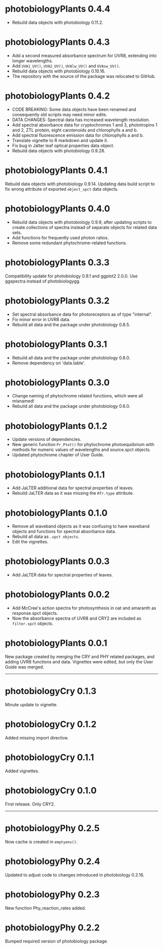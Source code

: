 photobiologyPlants 0.4.4
========================

* Rebuild data objects with photobiology 0.11.2.

photobiologyPlants 0.4.3
========================

* Add a second measured absorbance spectrum for UVR8, extending into longer
  wavelengths.
* Add `UVA1_UV()`, `UVA2_UV()`, `UVAlw_UV()` and `UVAsw_UV()`.
* Rebuild data objects with photobiology 0.10.16.
* The repository with the source of the package was relocated to GitHub.

photobiologyPlants 0.4.2
========================

* CODE BREAKING: Some data objects have been renamed and consequently old
  scripts may need minor edits.
* DATA CHANGES: Spectral data has increased wavelength resolution.
* Add spectral absorbance data for cryptochromes 1 and 3, phototropins 1
  and 2, ZTL protein, eight carotenoids and chlorophylls a and b.
* Add spectral fluorescence emission data for chlorophylls a and b.
* Translate vignette to R markdown and update it.
* Fix bug in Jalter leaf optical properties data object.
* Rebuild data objects with photobiology 0.9.28.

photobiologyPlants 0.4.1
========================

Rebuild data objects with photobiology 0.9.14. Updating data build script to
fix wrong attribute of exported `object_spct` data objects.

photobiologyPlants 0.4.0
========================

* Rebuild data objects with photobiology 0.9.9, after updating scripts to create
collections of spectra instead of separate objects for related data sets.
* Add functions for frequently used photon ratios.
* Remove some redundant phytochrome-related functions.

photobiologyPlants 0.3.3
========================

Compatibility update for photobiology 0.9.1 and ggplot2 2.0.0. Use ggspectra
instead of photobiologygg.

photobiologyPlants 0.3.2
========================

* Set spectral absorbance data for photoreceptors as of type "internal".
* Fix minor error in UVR8 data.
* Rebuild all data and the package under photobiology 0.8.5.

photobiologyPlants 0.3.1
========================

* Rebuild all data and the package under photobiology 0.8.0.
* Remove dependency on 'data.table'.

photobiologyPlants 0.3.0
========================

* Change naming of phytochrome related functions, which were all misnamed!
* Rebuild all data and the package under photobiology 0.6.0.

photobiologyPlants 0.1.2
========================

* Update versions of dependencies.
* New generic function `Pr_Ptot()` for phytochrome photoequiibrium with methods
for numeric values of wavelengths and source.spct objects.
* Updated phytochrome chapter of User Guide.

photobiologyPlants 0.1.1
========================

* Add JaLTER additional data for spectral properties of leaves.
* Rebuild JaLTER data as it was missing the `Rfr.type` attribute.

photobiologyPlants 0.1.0
========================

* Remove all waveband objects as it was confusing to have waveband objects 
and functions for spectral absorbance data.
* Rebuild all data as `.spct objects`.
* Edit the vignettes.

photobiologyPlants 0.0.3
========================

* Add JaLTER data for spectral properties of leaves.

photobiologyPlants 0.0.2
========================

* Add McCree's action spectra for photosynthesis in oat and amaranth as 
response.spct objects.
* Now the absorbance spectra of UVR8 and CRY2 are included as `filter.spct` 
objects.

photobiologyPlants 0.0.1
========================

New package created by merging the CRY and PHY related packages, and adding 
UVR8 functions and data.
Vignettes were edited, but only the User Guide was merged.

----------

photobiologyCry 0.1.3
=====================

Minute update to vignette.

photobiologyCry 0.1.2
=====================

Added missing import directive.

photobiologyCry 0.1.1
=====================

Added vignettes.

photobiologyCry 0.1.0
=====================

First release. Only CRY2.

----------

photobiologyPhy 0.2.5
=====================

Now cache is created in `emptyenv()`.

photobiologyPhy 0.2.4
=====================

Updated to adjust code to changes introduced in photobiology 0.2.16.

photobiologyPhy 0.2.3
=====================

New function Phy_reaction_rates added.

photobiologyPhy 0.2.2
=====================

Bumped required version of photobiology package.
